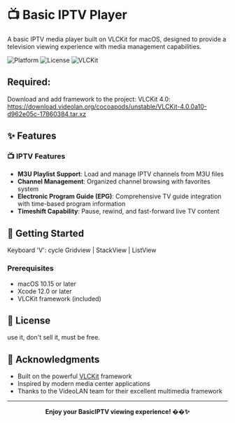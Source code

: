 # 📺 Basic IPTV Player

A basic IPTV media player built on VLCKit for macOS, designed to provide a television viewing experience with media management capabilities.

![Platform](https://img.shields.io/badge/platform-macOS-blue)
![License](https://img.shields.io/badge/license-GPL-green)
![VLCKit](https://img.shields.io/badge/powered%20by-VLCKit-orange)

## Required:
Download and add framework to the project:
VLCKit 4.0: https://download.videolan.org/cocoapods/unstable/VLCKit-4.0.0a10-d962e05c-17860384.tar.xz

## ✨ Features


### 📺 **IPTV Features**
- **M3U Playlist Support**: Load and manage IPTV channels from M3U files
- **Channel Management**: Organized channel browsing with favorites system
- **Electronic Program Guide (EPG)**: Comprehensive TV guide integration with time-based program information
- **Timeshift Capability**: Pause, rewind, and fast-forward live TV content


## 🚀 Getting Started

Keyboard 'V':
cycle Gridview | StackView | ListView 

### Prerequisites
- macOS 10.15 or later
- Xcode 12.0 or later
- VLCKit framework (included)


## 📄 License

use it, don't sell it, must be free.

## 🙏 Acknowledgments

- Built on the powerful [VLCKit](https://github.com/videolan/vlckit) framework
- Inspired by modern media center applications
- Thanks to the VideoLAN team for their excellent multimedia framework

---

<div align="center">
  <strong>Enjoy your BasicIPTV viewing experience! ��✨</strong>
</div> 
